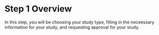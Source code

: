 
# Step 1 Overview

In this step, you will be choosing your study type, filling in the neceessary information for your study, and requesting approval for your study.

